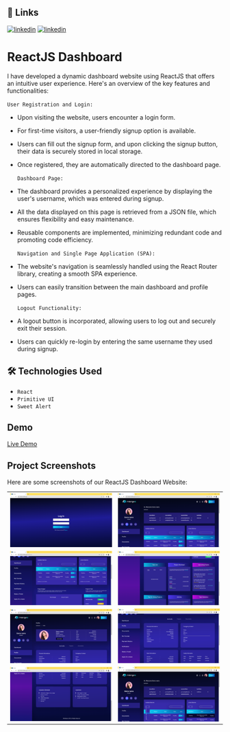 ## 🔗 Links

[![linkedin](https://img.shields.io/badge/linkedin-0A66C2?style=for-the-badge&logo=linkedin&logoColor=white)](https://www.linkedin.com/in/adarsh-singh-34a945206)
[![linkedin](https://img.shields.io/twitter/follow/:AdarshSingh6026)](https://twitter.com/AdarshSingh6026)



#  ReactJS Dashboard

I have developed a dynamic dashboard website using ReactJS that offers an intuitive user experience. Here's an overview of the key features and functionalities:

`User Registration and Login:` 
- Upon visiting the website, users encounter a login form.
- For first-time visitors, a user-friendly signup option is available.
- Users can fill out the signup form, and upon clicking the signup button, their data is securely stored in local storage.
- Once registered, they are automatically directed to the dashboard page.

  `Dashboard Page:`
- The dashboard provides a personalized experience by displaying the user's username, which was entered during signup.
- All the data displayed on this page is retrieved from a JSON file, which ensures flexibility and easy maintenance.
- Reusable components are implemented, minimizing redundant code and promoting code efficiency.

  `Navigation and Single Page Application (SPA):`
- The website's navigation is seamlessly handled using the React Router library, creating a smooth SPA experience.
- Users can easily transition between the main dashboard and profile pages.

  `Logout Functionality:`
- A logout button is incorporated, allowing users to log out and securely exit their session.
- Users can quickly re-login by entering the same username they used during signup.


## 🛠 Technologies Used

- `React`
- `Primitive UI`
- `Sweet Alert`

## Demo

[Live Demo](https://matriye.netlify.app/)

## Project Screenshots

Here are some screenshots of our ReactJS Dashboard Website:

<table>
  <tr>
    <td align="center"><img src="./public/screenshot/Screenshot1.png" alt="Screenshot 1"></td>
    <td align="center"><img src="./public/screenshot/Screenshot3.png" alt="Screenshot 2"></td>
  </tr>
  <tr>
    <td align="center"><img src="./public/screenshot/Screenshot4.png" alt="Screenshot 1"></td>
    <td align="center"><img src="./public/screenshot/Screenshot5.png" alt="Screenshot 2"></td>
  </tr>
  <tr>
    <td align="center"><img src="./public/screenshot/Screenshot6.png" alt="Screenshot 1"></td>
    <td align="center"><img src="./public/screenshot/Screenshot7.png" alt="Screenshot 2"></td>
  </tr>
  <tr>
    <td align="center"><img src="./public/screenshot/Screenshot8.png" alt="Screenshot 1"></td>
    <td align="center"><img src="./public/screenshot/Screenshot9.png" alt="Screenshot 2"></td>
  </tr>
</table>

  
